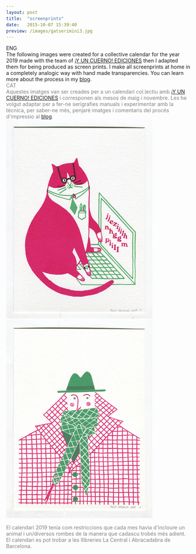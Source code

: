 ```yaml
---
layout: post
title:  "screenprints"
date:   2015-10-07 15:39:40
preview: /images/gatserimini3.jpg
---
```





<div class="row">

  <div class="column">
  ENG<br>
  The following images were created for a collective calendar for the year 2019 made with the team of <a href="https://yuncuernoediciones.tumblr.com/">¡Y UN CUERNO! EDICIONES</a> then I adapted them for being produced as screen prints. I make all screenprints at home in a completely analogic way with hand made transparencies. You can learn more about the process in my <a href="{{ site.baseurl }}/blog/">blog</a>.<br>
</div>

   <div class="column">
   <font color="#808080">
   CAT<br>
Aquestes imatges van ser creades per a un calendari col.lectiu amb <a href="https://yuncuernoediciones.tumblr.com/">¡Y UN CUERNO! EDICIONES</a> i corresponen als mesos de maig i novembre. Les  he volgut adaptar per a fer-ne serigrafies manuals i experimentar amb la tècnica, per saber-ne més, penjaré imatges i comentaris del procés d'impressio al <a href="{{ site.baseurl }}/blog/">blog</a>.</font><br>
   </div>



 </div>


<div class="row">

<div class="column">
 <img src="/images/seri1.jpg" alt="drawing" width="400">

</div>
 <div class="column">
<img src="/images/seri2.jpg" alt="drawing" width="400">
 </div>
 </div>

<font color="#808080">El calendari 2019 tenia com restriccions que cada mes havia d'incloure un animal i un/diversos rombes de la manera que cadascu trobés més adient. El calendari es pot trobar a les llibreries La Central i Abracadabra de Barcelona.</font>
